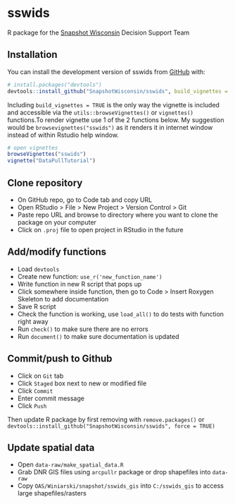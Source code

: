 
# sswids

<!-- badges: start -->
<!-- badges: end -->

R package for the [Snapshot Wisconsin](https://dnr.wisconsin.gov/topic/research/projects/snapshot) Decision Support Team

## Installation

You can install the development version of sswids from [GitHub](https://github.com/) with:

``` r
# install.packages("devtools")
devtools::install_github("SnapshotWisconsin/sswids", build_vignettes = TRUE)
```
Including `build_vignettes = TRUE` is the only way the vignette is included and accessible via the `utils::browseVignettes()` or `vignettes()` functions.To render vignette use 1 of the 2 functions below. 
My suggestion would be `browsevignettes("sswids")` as it renders it in internet window instead of within
Rstudio help window.
``` r
# open vignettes
browseVignettes("sswids")
vignette("DataPullTutorial")
```
## Clone repository

- On GitHub repo, go to Code tab and copy URL
- Open RStudio > File > New Project > Version Control > Git
- Paste repo URL and browse to directory where you want to clone the package on your computer
- Click on `.proj` file to open project in RStudio in the future

## Add/modify functions

- Load `devtools`
- Create new function: `use_r('new_function_name')`
- Write function in new R script that pops up
- Click somewhere inside function, then go to Code > Insert Roxygen Skeleton to add documentation
- Save R script
- Check the function is working, use `load_all()` to do tests with function right away
- Run `check()` to make sure there are no errors
- Run `document()` to make sure documentation is updated

## Commit/push to Github

- Click on `Git` tab
- Click `Staged` box next to new or modified file
- Click `Commit`
- Enter commit message
- Click `Push`

Then update R package by first removing with `remove.packages()` or `devtools::install_github("SnapshotWisconsin/sswids", force = TRUE)`

## Update spatial data

- Open `data-raw/make_spatial_data.R`
- Grab DNR GIS files using `arcpullr` package or drop shapefiles into `data-raw`
- Copy `OAS/Winiarski/snapshot/sswids_gis` into `C:/sswids_gis` to access large shapefiles/rasters
